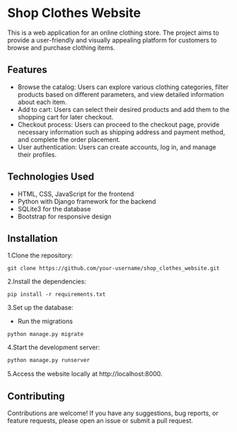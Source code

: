 # Shop Clothes Website
This is a web application for an online clothing store. The project aims to provide a user-friendly and visually appealing platform for customers to browse and purchase clothing items.

## Features
- Browse the catalog: Users can explore various clothing categories, filter products based on different parameters, and view detailed information about each item.
- Add to cart: Users can select their desired products and add them to the shopping cart for later checkout.
- Checkout process: Users can proceed to the checkout page, provide necessary information such as shipping address and payment method, and complete the order placement.
- User authentication: Users can create accounts, log in, and manage their profiles.
## Technologies Used
- HTML, CSS, JavaScript for the frontend
- Python with Django framework for the backend
- SQLite3 for the database
- Bootstrap for responsive design

## Installation

1.Clone the repository:
```bush
git clone https://github.com/your-username/shop_clothes_website.git
```

2.Install the dependencies:
```bush
pip install -r requirements.txt
```
3.Set up the database:
- Run the migrations
```bush
python manage.py migrate
```

4.Start the development server:
```bash
python manage.py runserver
```

5.Access the website locally at http://localhost:8000.

## Contributing
Contributions are welcome! If you have any suggestions, bug reports, or feature requests, please open an issue or submit a pull request.
